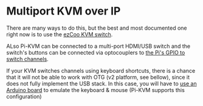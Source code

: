 # Multiport KVM over IP

There are many ways to do this, but the best and most documented one right now is to use the [ezCoo KVM switch](ezcoo.md).

ALso Pi-KVM can be connected to a multi-port HDMI/USB switch and the switch's buttons can be connected via optocouplers to [the Pi's GPIO to switch channels](gpio.md).

If your KVM switches channels using keyboard shortcuts, there is a chance that it will not be able to work with OTG (v2 platform, see bellow), since it does not fully implement the USB stack. In this case, you will have to [use an Arduino board](arduino_hid.md) to emulate the keyboard & mouse (Pi-KVM supports this configuration)
